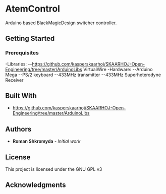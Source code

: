 # AtemControl

Arduino based BlackMagicDesign switcher controller.

## Getting Started


### Prerequisites
-Libraries:
--https://github.com/kasperskaarhoj/SKAARHOJ-Open-Engineering/tree/master/ArduinoLibs
VirtualWire
-Hardware:
--Arduino Mega
--PS/2 keyboard
--433MHz transmitter
--433MHz Superheterodyne Receiver


## Built With

* https://github.com/kasperskaarhoj/SKAARHOJ-Open-Engineering/tree/master/ArduinoLibs


## Authors

* **Roman Shkromyda** - *Initial work*


## License

This project is licensed under the GNU GPL v3

## Acknowledgments

